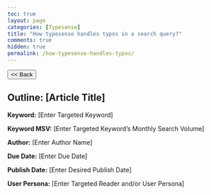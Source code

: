 ```yaml
---
toc: true
layout: page
categories: [Typesense]
title: "How typesense handles typos in a search query?"
comments: true
hidden: true
permalink: /how-typesense-handles-typos/
---
```


<button class="back-button" onclick="window.history.back()"><< Back</button>

## Outline: [Article Title]

**Keyword:** [Enter Targeted Keyword]

**Keyword MSV:** [Enter Targeted Keyword’s Monthly Search Volume]

**Author:** [Enter Author Name]

**Due Date:** [Enter Due Date]

**Publish Date:** [Enter Desired Publish Date]

**User Persona:** [Enter Targeted Reader and/or User Persona]

<br>
